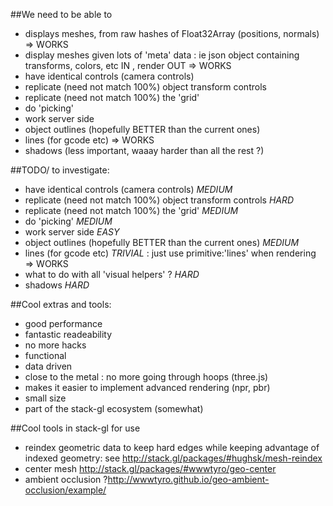 ##We need to be able to

- displays meshes, from raw hashes of Float32Array (positions, normals) => WORKS
- display meshes given lots of 'meta' data : ie json object containing transforms, colors, etc IN , render OUT => WORKS
- have identical controls (camera controls)
- replicate (need not match 100%) object transform controls
- replicate (need not match 100%) the 'grid'
- do 'picking'
- work server side
- object outlines (hopefully BETTER than the current ones)
- lines (for gcode etc) => WORKS
- shadows (less important, waaay harder than all the rest ?)

##TODO/ to investigate:
- have identical controls (camera controls) *MEDIUM*
- replicate (need not match 100%) object transform controls *HARD*
- replicate (need not match 100%) the 'grid' *MEDIUM*
- do 'picking' *MEDIUM*
- work server side *EASY*
- object outlines (hopefully BETTER than the current ones) *MEDIUM*
- lines (for gcode etc) *TRIVIAL* : just use primitive:'lines' when rendering => WORKS
- what to do with all 'visual helpers' ? *HARD*
- shadows *HARD*


##Cool extras and tools:
- good performance
- fantastic readeability
- no more hacks
- functional
- data driven
- close to the metal : no more going through hoops (three.js)
- makes it easier to implement advanced rendering (npr, pbr)
- small size
- part of the stack-gl ecosystem (somewhat)

##Cool tools in stack-gl for use
- reindex geometric data to keep hard edges while keeping advantage of indexed geometry: see http://stack.gl/packages/#hughsk/mesh-reindex
- center mesh http://stack.gl/packages/#wwwtyro/geo-center
- ambient occlusion ?http://wwwtyro.github.io/geo-ambient-occlusion/example/
